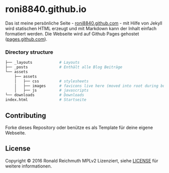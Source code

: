 # roni8840.github.io


Das ist meine persönliche Seite - [roni8840.github.com](https://roni8840.github.io) - mit Hilfe von Jekyll wird statischen HTML erzeugt und mit Markdown kann der Inhalt einfach formatiert werden. Die Webseite wird auf Github Pages gehostet ([pages.github.com](https://pages.github.com)).


### Directory structure

~~~bash
├── _layouts            # Layouts
├── _posts              # Enthält alle Blog Beiträge
└── assets
    ├── assets
    │   ├── css         # stylesheets
    │   ├── images      # favicons live here (moved into root during build)
    │   ├── js          # javascripts
└── downloads           # Downloads
index.html              # Startseite  
~~~


## Contributing

Forke dieses Repository oder benütze es als Template für deine eigene Webseite.

## License

Copyright © 2016 Ronald Reichmuth MPLv2 Lizenziert, siehe [LICENSE](https://github.com/Roni8840/roni8840.github.io/blob/master/LICENSE.md) für weitere informationen.
